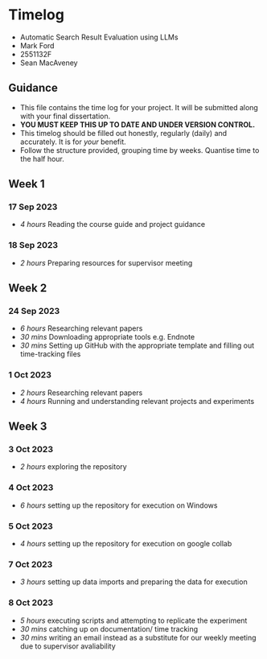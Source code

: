 # Timelog

* Automatic Search Result Evaluation using LLMs
* Mark Ford
* 2551132F
* Sean MacAveney

## Guidance

* This file contains the time log for your project. It will be submitted along with your final dissertation.
* **YOU MUST KEEP THIS UP TO DATE AND UNDER VERSION CONTROL.**
* This timelog should be filled out honestly, regularly (daily) and accurately. It is for *your* benefit.
* Follow the structure provided, grouping time by weeks.  Quantise time to the half hour.

## Week 1

### 17 Sep 2023

* *4 hours* Reading the course guide and project guidance

### 18 Sep 2023

* *2 hours* Preparing resources for supervisor meeting

## Week 2

### 24 Sep 2023

* *6 hours* Researching relevant papers
* *30 mins* Downloading appropriate tools e.g. Endnote
*  *30 mins* Setting up GitHub with the appropriate template and filling out time-tracking files
  


### 1 Oct 2023

* *2 hours* Researching relevant papers
* *4 hours* Running and understanding relevant projects and experiments

## Week 3

### 3 Oct 2023

* *2 hours* exploring the repository

### 4 Oct 2023

* *6 hours* setting up the repository for execution on Windows

### 5 Oct 2023

* *4 hours* setting up the repository for execution on google collab

### 7 Oct 2023

* *3 hours* setting up data imports and preparing the data for execution

### 8 Oct 2023

* *5 hours* executing scripts and attempting to replicate the experiment
*  *30 mins* catching up on documentation/ time tracking
*  *30 mins* writing an email instead as a substitute for our weekly meeting due to supervisor avaliability
